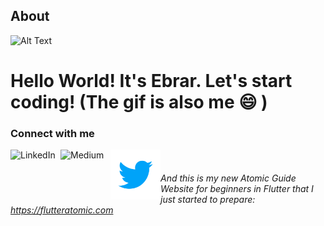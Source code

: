 ## About <a name = "about"></a>
![Alt Text](https://media.giphy.com/media/dlMIwDQAxXn1K/giphy.gif)

# Hello World! It's Ebrar. Let's start coding! (The gif is also me 😄 )

### Connect with me
[<img align="left" alt="LinkedIn" width="80" src="https://i.stack.imgur.com/gVE0j.png" />]( http://www.linkedin.com/in/ebrarbilgili)
[<img align="left" alt="Medium" width="80" src="https://github.com/melanieshi0120/melanieshi0120/blob/master/medium.ico" />](https://ebrarbilgili.medium.com)
[<img align="left" alt="Twitter" width="80" src="https://raw.githubusercontent.com/github/explore/80688e429a7d4ef2fca1e82350fe8e3517d3494d/topics/twitter/twitter.png" />](https://twitter.com/ebrarblg)
<br />


###### And this is my new Atomic Guide Website for beginners in Flutter that I just started to prepare: https://flutteratomic.com


